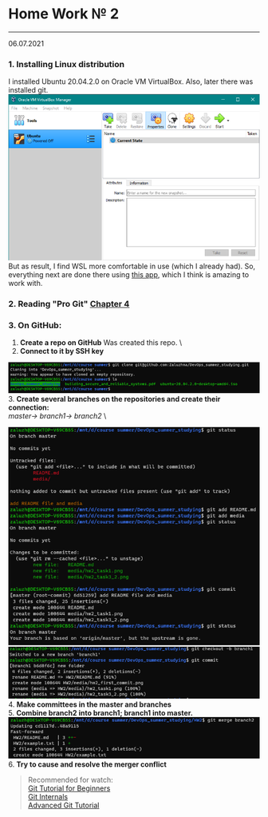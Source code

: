 # Home Work № 2
---
06.07.2021
### 1. Installing Linux distribution
I installed Ubuntu 20.04.2.0 on Oracle VM VirtualBox. Also, later there was installed git. \
![VB](./media/hw2_task1.png)\
But as result, I find WSL more comfortable in use (which I already had). So, everything next are done there using [this app](https://www.microsoft.com/store/productId/9N0DX20HK701), which I think is amazing to work with.
### 2. Reading "Pro Git" [Chapter 4](https://git-scm.com/book/en/v2)
### 3. On GitHub:
1. **Create a repo on GitHub**
Was created this repo. \
2. **Connect to it by SSH key**

![connecting by ssh key](./media/hw2_task3_2.png) \
3. **Create several branches on the repositories and create their connection:** \
_master-> branch1-> branch2_ \

![VB](./media/hw2_first_commit.png)\
![VB](./media/hw2_task3_4.png)\
4. **Make committees in the master and branches** \
5. **Combine branch2 into branch1; branch1 into master.** \
![VB](./media/hw2_task3_5.png)\
6. **Try to cause and resolve the merger conflict**

> Recommended for watch: \
[Git Tutorial for Beginners](https://www.youtube.com/watch?v=DVRQoVRzMIY)\
[Git Internals](https://www.youtube.com/watch?v=P6jD966jzlk)\
[Advanced Git Tutorial](https://www.youtube.com/watch?v=0SJCYPsef54)

